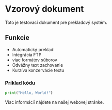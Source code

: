 # Vzorový dokument

Toto je testovací dokument pre prekladový systém.

## Funkcie

- Automatický preklad
- Integrácia FTP
- viac formátov súborov
- Odvážny text zachovanie
- Kurzíva konzervácie textu

### Príklad kódu

```python
print("Hello, World!")
```

Viac informácií nájdete na našej webovej stránke.
